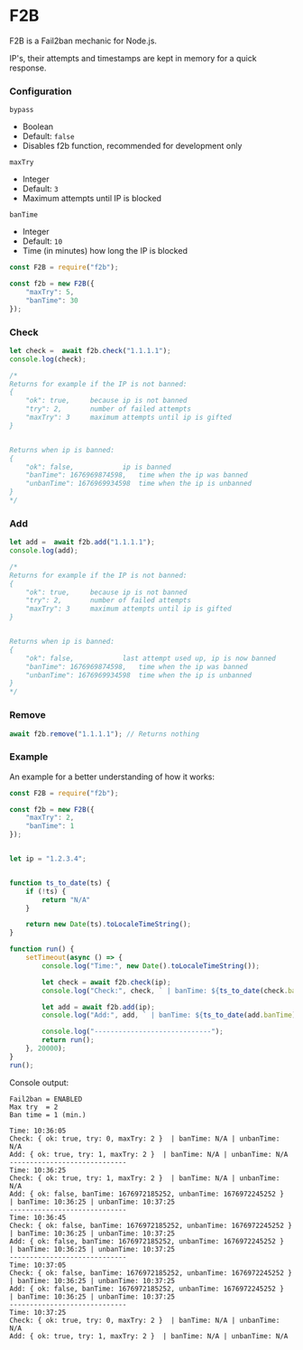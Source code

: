 # F2B

F2B is a Fail2ban mechanic for Node.js.

IP's, their attempts and timestamps are kept in memory for a quick response.


### Configuration

`bypass`
* Boolean
* Default: `false`
* Disables f2b function, recommended for development only


`maxTry`
* Integer
* Default: `3`
* Maximum attempts until IP is blocked


`banTime`
* Integer
* Default: `10`
* Time (in minutes) how long the IP is blocked


```js
const F2B = require("f2b");

const f2b = new F2B({
	"maxTry": 5,
	"banTime": 30
});
```


### Check

```js
let check =  await f2b.check("1.1.1.1");
console.log(check);

/*
Returns for example if the IP is not banned:
{
	"ok": true,		because ip is not banned
	"try": 2,		number of failed attempts
	"maxTry": 3		maximum attempts until ip is gifted
}


Returns when ip is banned:
{
	"ok": false,			ip is banned
	"banTime": 1676969874598,	time when the ip was banned
	"unbanTime": 1676969934598	time when the ip is unbanned
}
*/
```


### Add

```js
let add =  await f2b.add("1.1.1.1");
console.log(add);

/*
Returns for example if the IP is not banned:
{
	"ok": true,		because ip is not banned
	"try": 2,		number of failed attempts
	"maxTry": 3		maximum attempts until ip is gifted
}


Returns when ip is banned:
{
	"ok": false,			last attempt used up, ip is now banned
	"banTime": 1676969874598,	time when the ip was banned
	"unbanTime": 1676969934598	time when the ip is unbanned
}
*/
```


### Remove

```js
await f2b.remove("1.1.1.1"); // Returns nothing
```


### Example

An example for a better understanding of how it works:
```js
const F2B = require("f2b");

const f2b = new F2B({
	"maxTry": 2,
	"banTime": 1
});


let ip = "1.2.3.4";


function ts_to_date(ts) {
	if (!ts) {
		return "N/A"
	}

	return new Date(ts).toLocaleTimeString();
}

function run() {
	setTimeout(async () => {
		console.log("Time:", new Date().toLocaleTimeString());

		let check = await f2b.check(ip);
		console.log("Check:", check, ` | banTime: ${ts_to_date(check.banTime)} | unbanTime: ${ts_to_date(check.unbanTime)}`);

		let add = await f2b.add(ip);
		console.log("Add:", add, ` | banTime: ${ts_to_date(add.banTime)} | unbanTime: ${ts_to_date(add.unbanTime)}`);

		console.log("-----------------------------");
		return run();
	}, 20000);
}
run();
```

Console output:
```
Fail2ban = ENABLED 
Max try  = 2
Ban time = 1 (min.)

Time: 10:36:05
Check: { ok: true, try: 0, maxTry: 2 }  | banTime: N/A | unbanTime: N/A
Add: { ok: true, try: 1, maxTry: 2 }  | banTime: N/A | unbanTime: N/A
-----------------------------
Time: 10:36:25
Check: { ok: true, try: 1, maxTry: 2 }  | banTime: N/A | unbanTime: N/A
Add: { ok: false, banTime: 1676972185252, unbanTime: 1676972245252 }  | banTime: 10:36:25 | unbanTime: 10:37:25
-----------------------------
Time: 10:36:45
Check: { ok: false, banTime: 1676972185252, unbanTime: 1676972245252 }  | banTime: 10:36:25 | unbanTime: 10:37:25
Add: { ok: false, banTime: 1676972185252, unbanTime: 1676972245252 }  | banTime: 10:36:25 | unbanTime: 10:37:25
-----------------------------
Time: 10:37:05
Check: { ok: false, banTime: 1676972185252, unbanTime: 1676972245252 }  | banTime: 10:36:25 | unbanTime: 10:37:25
Add: { ok: false, banTime: 1676972185252, unbanTime: 1676972245252 }  | banTime: 10:36:25 | unbanTime: 10:37:25
-----------------------------
Time: 10:37:25
Check: { ok: true, try: 0, maxTry: 2 }  | banTime: N/A | unbanTime: N/A
Add: { ok: true, try: 1, maxTry: 2 }  | banTime: N/A | unbanTime: N/A
```
